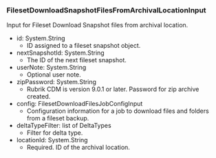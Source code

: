 ### FilesetDownloadSnapshotFilesFromArchivalLocationInput
Input for Fileset Download Snapshot files from archival location.

- id: System.String
  - ID assigned to a fileset snapshot object.
- nextSnapshotId: System.String
  - The ID of the next fileset snapshot.
- userNote: System.String
  - Optional user note.
- zipPassword: System.String
  - Rubrik CDM is version 9.0.1 or later. Password for zip archive created.
- config: FilesetDownloadFilesJobConfigInput
  - Configuration information for a job to download files and folders from a fileset backup.
- deltaTypeFilter: list of DeltaTypes
  - Filter for delta type.
- locationId: System.String
  - Required. ID of the archival location.
